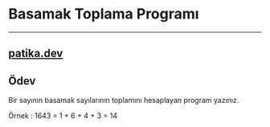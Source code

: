 # Basamak Toplama Programı
---------------------------------
[patika.dev](https://patika.dev)
-----------------------------------
## Ödev 

Bir sayının basamak sayılarının toplamını hesaplayan program yazınız.

Örnek : 1643 = 1 + 6 + 4 + 3 = 14
